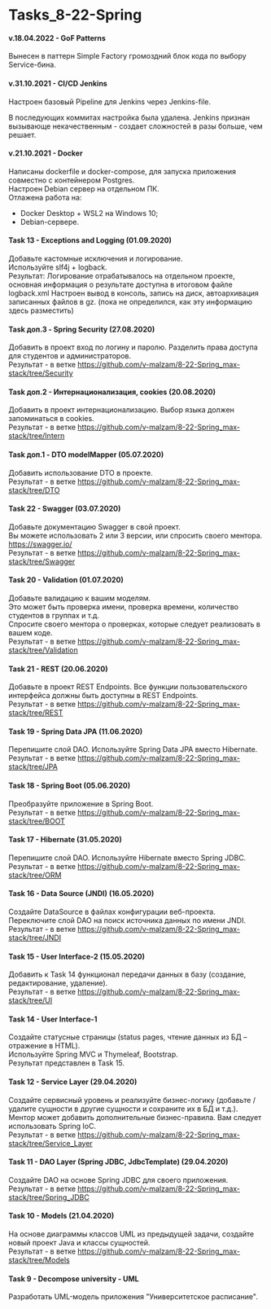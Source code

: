 # Tasks_8-22-Spring

#### v.18.04.2022 - GoF Patterns

Вынесен в паттерн Simple Factory громоздний блок кода по выбору Service-бина. 

#### v.31.10.2021 - CI/CD Jenkins

Настроен базовый Pipeline для Jenkins через Jenkins-file.  

В последующих коммитах настройка была удалена. Jenkins признан вызывающе некачественным - создает сложностей в разы больше, чем решает.

#### v.21.10.2021 - Docker

Написаны dockerfile и docker-compose, для запуска приложения совместно с контейнером Postgres.  
Настроен Debian сервер на отдельном ПК.   
Отлажена работа на:
 - Docker Desktop + WSL2 на Windows 10;
 - Debian-сервере.

#### Task 13 - Exceptions and Logging (01.09.2020)

Добавьте кастомные исключения и логирование.  
Используйте slf4j + logback.  
Результат: Логирование отрабатывалось на отдельном проекте, основная информация о результате доступна в итоговом файле
logback.xml Настроен вывод в консоль, запись на диск, автоархивация записанных файлов в gz. (пока не определился, как
эту информацию здесь разместить)

#### Task доп.3 - Spring Security (27.08.2020)

Добавить в проект вход по логину и паролю. Разделить права доступа для студентов и администраторов.  
Результат - в ветке https://github.com/v-malzam/8-22-Spring_max-stack/tree/Security

#### Task доп.2 - Интернационализация, cookies (20.08.2020)

Добавить в проект интернационализацию. Выбор языка должен запоминаться в cookies.  
Результат - в ветке https://github.com/v-malzam/8-22-Spring_max-stack/tree/Intern

#### Task доп.1 - DTO modelMapper (05.07.2020)

Добавить использование DTO в проекте.  
Результат - в ветке https://github.com/v-malzam/8-22-Spring_max-stack/tree/DTO

#### Task 22 - Swagger (03.07.2020)

Добавьте документацию Swagger в свой проект.  
Вы можете использовать 2 или 3 версии, или спросить своего ментора.  
https://swagger.io/  
Результат - в ветке https://github.com/v-malzam/8-22-Spring_max-stack/tree/Swagger

#### Task 20 - Validation (01.07.2020)

Добавьте валидацию к вашим моделям.  
Это может быть проверка имени, проверка времени, количество студентов в группах и т.д.  
Спросите своего ментора о проверках, которые следует реализовать в вашем коде.  
Результат - в ветке https://github.com/v-malzam/8-22-Spring_max-stack/tree/Validation

#### Task 21 - REST (20.06.2020)

Добавьте в проект REST Endpoints. Все функции пользовательского интерфейса должны быть доступны в REST Endpoints.  
Результат - в ветке https://github.com/v-malzam/8-22-Spring_max-stack/tree/REST

#### Task 19 - Spring Data JPA (11.06.2020)

Перепишите слой DAO. Используйте Spring Data JPA вместо Hibernate.  
Результат - в ветке https://github.com/v-malzam/8-22-Spring_max-stack/tree/JPA

#### Task 18 - Spring Boot  (05.06.2020)

Преобразуйте приложение в Spring Boot.  
Результат - в ветке https://github.com/v-malzam/8-22-Spring_max-stack/tree/BOOT

#### Task 17 - Hibernate (31.05.2020)

Перепишите слой DAO. Используйте Hibernate вместо Spring JDBC.  
Результат - в ветке https://github.com/v-malzam/8-22-Spring_max-stack/tree/ORM

#### Task 16 - Data Source (JNDI) (16.05.2020)

Создайте DataSource в файлах конфигурации веб-проекта. Переключите слой DAO на поиск источника данных по имени JNDI.  
Результат - в ветке https://github.com/v-malzam/8-22-Spring_max-stack/tree/JNDI

#### Task 15 - User Interface-2 (15.05.2020)

Добавить к Task 14 функционал передачи данных в базу (создание, редактирование, удаление).  
Результат - в ветке https://github.com/v-malzam/8-22-Spring_max-stack/tree/UI

#### Task 14 - User Interface-1

Создайте статусные страницы (status pages, чтение данных из БД – отражение в HTML).  
Используйте Spring MVC и Thymeleaf, Bootstrap.  
Результат представлен в Task 15.

#### Task 12 - Service Layer (29.04.2020)

Создайте сервисный уровень и реализуйте бизнес-логику (добавьте / удалите сущности в другие сущности и сохраните их в БД
и т.д.). Ментор может добавить дополнительные бизнес-правила. Вам следует использовать Spring IoC.  
Результат - в ветке https://github.com/v-malzam/8-22-Spring_max-stack/tree/Service_Layer

#### Task 11 - DAO Layer (Spring JDBC, JdbcTemplate) (29.04.2020)

Создайте DAO на основе Spring JDBC для своего приложения.  
Результат - в ветке https://github.com/v-malzam/8-22-Spring_max-stack/tree/Spring_JDBC

#### Task 10 - Models (21.04.2020)

На основе диаграммы классов UML из предыдущей задачи, создайте новый проект Java и классы сущностей.  
Результат - в ветке https://github.com/v-malzam/8-22-Spring_max-stack/tree/Models

#### Task 9 - Decompose university - UML

Разработать UML-модель приложения "Университетское расписание".
